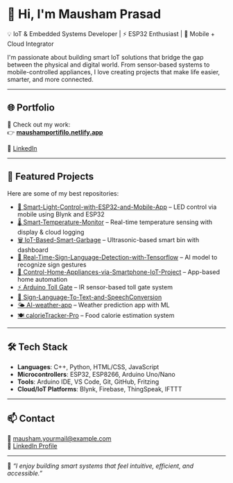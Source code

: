 # 👋 Hi, I'm Mausham Prasad

💡 IoT & Embedded Systems Developer | ⚡ ESP32 Enthusiast | 📱 Mobile + Cloud Integrator

I'm passionate about building smart IoT solutions that bridge the gap between the physical and digital world. From sensor-based systems to mobile-controlled appliances, I love creating projects that make life easier, smarter, and more connected.

---

## 🌐 Portfolio

📎 Check out my work:  
👉 **[maushamportifilo.netlify.app](https://maushamportifilo.netlify.app/)**

🔗 [LinkedIn](https://www.linkedin.com/in/mausham-prasad-a00b6b324deepfake-defender)

---

## 🚀 Featured Projects

Here are some of my best repositories:

- [🔦 Smart-Light-Control-with-ESP32-and-Mobile-App](https://github.com/mausham-bytes/Smart-Light-Control-with-ESP32-and-Mobile-App) – LED control via mobile using Blynk and ESP32  
- [🌡️ Smart-Temperature-Monitor](https://github.com/mausham-bytes/Smart-Temperature-Monitor) – Real-time temperature sensing with display & cloud logging  
- [🗑️ IoT-Based-Smart-Garbage](https://github.com/mausham-bytes/IoT-Based-Smart-Garbage) – Ultrasonic-based smart bin with dashboard  
- [🤖 Real-Time-Sign-Language-Detection-with-Tensorflow](https://github.com/mausham-bytes/Real-Time-Sign-Language-Detection-with-Tensorflow) – AI model to recognize sign gestures  
- [📱 Control-Home-Appliances-via-Smartphone-IoT-Project](https://github.com/mausham-bytes/-Control-Home-Appliances-via-Smartphone-IoT-Pro...) – App-based home automation  
- [⚡ Arduino Toll Gate](https://github.com/mausham-bytes/arduino-toll-gate) – IR sensor-based toll gate system  
- [🧠 Sign-Language-To-Text-and-SpeechConversion](https://github.com/mausham-bytes/Sign-Language-To-Text-and-SpeechConversion)  
- [🌤️ AI-weather-app](https://github.com/mausham-bytes/AI-weather-app) – Weather prediction app with ML  
- [🍽️ calorieTracker-Pro](https://github.com/mausham-bytes/calorieTracker-Pro) – Food calorie estimation system  

---

## 🛠️ Tech Stack

- **Languages**: C++, Python, HTML/CSS, JavaScript  
- **Microcontrollers**: ESP32, ESP8266, Arduino Uno/Nano  
- **Tools**: Arduino IDE, VS Code, Git, GitHub, Fritzing  
- **Cloud/IoT Platforms**: Blynk, Firebase, ThingSpeak, IFTTT  

---

## 📫 Contact

📧 mausham.yourmail@example.com  
📱 [LinkedIn Profile](https://www.linkedin.com/in/mausham-prasad-a00b6b324deepfake-defender)

---

📌 *“I enjoy building smart systems that feel intuitive, efficient, and accessible.”*
